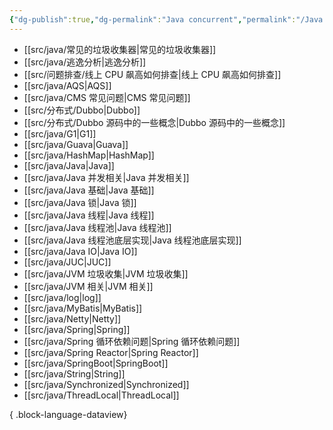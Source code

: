 ```yaml
---
{"dg-publish":true,"dg-permalink":"Java concurrent","permalink":"/Java concurrent/"}
---
```



- [[src/java/常见的垃圾收集器\|常见的垃圾收集器]]
- [[src/java/逃逸分析\|逃逸分析]]
- [[src/问题排查/线上 CPU 飙高如何排查\|线上 CPU 飙高如何排查]]
- [[src/java/AQS\|AQS]]
- [[src/java/CMS 常见问题\|CMS 常见问题]]
- [[src/分布式/Dubbo\|Dubbo]]
- [[src/分布式/Dubbo 源码中的一些概念\|Dubbo 源码中的一些概念]]
- [[src/java/G1\|G1]]
- [[src/java/Guava\|Guava]]
- [[src/java/HashMap\|HashMap]]
- [[src/java/Java\|Java]]
- [[src/java/Java 并发相关\|Java 并发相关]]
- [[src/java/Java 基础\|Java 基础]]
- [[src/java/Java 锁\|Java 锁]]
- [[src/java/Java 线程\|Java 线程]]
- [[src/java/Java 线程池\|Java 线程池]]
- [[src/java/Java 线程池底层实现\|Java 线程池底层实现]]
- [[src/java/Java IO\|Java IO]]
- [[src/java/JUC\|JUC]]
- [[src/java/JVM 垃圾收集\|JVM 垃圾收集]]
- [[src/java/JVM 相关\|JVM 相关]]
- [[src/java/log\|log]]
- [[src/java/MyBatis\|MyBatis]]
- [[src/java/Netty\|Netty]]
- [[src/java/Spring\|Spring]]
- [[src/java/Spring 循环依赖问题\|Spring 循环依赖问题]]
- [[src/java/Spring Reactor\|Spring Reactor]]
- [[src/java/SpringBoot\|SpringBoot]]
- [[src/java/String\|String]]
- [[src/java/Synchronized\|Synchronized]]
- [[src/java/ThreadLocal\|ThreadLocal]]

{ .block-language-dataview}